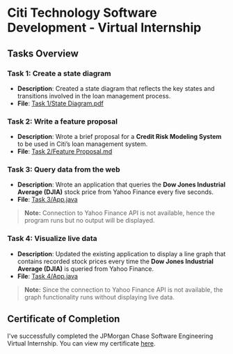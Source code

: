 # Citi Technology Software Development - Virtual Internship

## Tasks Overview

### Task 1: Create a state diagram
- **Description**: Created a state diagram that reflects the key states and transitions involved in the loan management process.
- **File**: [Task 1/State Diagram.pdf](Task%201/State%20Diagram.pdf)

### Task 2: Write a feature proposal
- **Description**: Wrote a brief proposal for a **Credit Risk Modeling System** to be used in Citi’s loan management system.
- **File**: [Task 2/Feature Proposal.md](Task%202/Feature%20Proposal.md)

### Task 3: Query data from the web
- **Description**: Wrote an application that queries the **Dow Jones Industrial Average (DJIA)** stock price from Yahoo Finance every five seconds.
- **File**: [Task 3/App.java](Task%203/App.java)
> **Note:** Connection to Yahoo Finance API is not available, hence the program runs but no output will be displayed.

### Task 4: Visualize live data
- **Description**: Updated the existing application to display a line graph that contains recorded stock prices every time the **Dow Jones Industrial Average (DJIA)** is queried from Yahoo Finance.
- **File**: [Task 4/App.java](Task%204/App.java)
> **Note:** Since the connection to Yahoo Finance API is not available, the graph functionality runs without displaying live data.

## Certificate of Completion
I've successfully completed the JPMorgan Chase Software Engineering Virtual Internship. You can view my certificate [here](assets/Citi%20-%20Technology%20Software%20Development.pdf).
